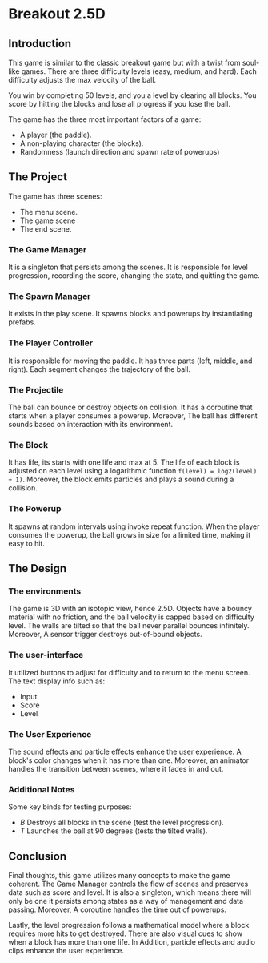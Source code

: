 # Breakout 2.5D

## Introduction

This game is similar to the classic breakout game but with a twist from soul-like games. There are three difficulty levels (easy, medium, and hard). Each difficulty adjusts the max velocity of the ball.

You win by completing 50 levels, and you a level by clearing all blocks. You score by hitting the blocks and lose all progress if you lose the ball.

The game has the three most important factors of a game:

* A player (the paddle).
* A non-playing character (the blocks).
* Randomness (launch direction and spawn rate of powerups)

## The Project

The game has three scenes:

* The menu scene.
* The game scene
* The end scene.

### The Game Manager

It is a singleton that persists among the scenes. It is responsible for level progression, recording the score, changing the state, and quitting the game.

### The Spawn Manager

It exists in the play scene. It spawns blocks and powerups by instantiating prefabs.

### The Player Controller

It is responsible for moving the paddle. It has three parts (left, middle, and right). Each segment changes the trajectory of the ball.

### The Projectile

The ball can bounce or destroy objects on collision. It has a coroutine that starts when a player consumes a powerup. Moreover, The ball has different sounds based on interaction with its environment.

### The Block

It has life, its starts with one life and max at 5. The life of each block is adjusted on each level using a logarithmic function `f(level) = log2(level) + 1)`. Moreover, the block emits particles and plays a sound during a collision.

### The Powerup

It spawns at random intervals using invoke repeat function. When the player consumes the powerup, the ball grows in size for a limited time, making it easy to hit.

## The Design

### The environments

The game is 3D with an isotopic view, hence 2.5D. Objects have a bouncy material with no friction, and the ball velocity is capped based on difficulty level. The walls are tilted so that the ball never parallel bounces infinitely. Moreover, A sensor trigger destroys out-of-bound objects.

### The user-interface

It utilized buttons to adjust for difficulty and to return to the menu screen.
The text display info such as:

* Input
* Score
* Level

### The User Experience

The sound effects and particle effects enhance the user experience. A block's color changes when it has more than one. Moreover, an animator handles the transition between scenes, where it fades in and out.

### Additional Notes

Some key binds for testing purposes:

* _B_ Destroys all blocks in the scene (test the level progression).
* _T_ Launches the ball at 90 degrees (tests the tilted walls).

## Conclusion

Final thoughts, this game utilizes many concepts to make the game coherent. The Game Manager controls the flow of scenes and preserves data such as score and level. It is also a singleton, which means there will only be one it persists among states as a way of management and data passing. Moreover, A coroutine handles the time out of powerups.

Lastly, the level progression follows a mathematical model where a block requires more hits to get destroyed. There are also visual cues to show when a block has more than one life. In Addition, particle effects and audio clips enhance the user experience.
